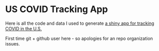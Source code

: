 # US COVID Tracking App
Here is all the code and data I used to generate [ a shiny app for tracking COVID in the U.S. ](https://rdwinkelman.shinyapps.io/US_COVID_Explorer/)

First time git + github user here - so apologies for an repo organization issues. 
